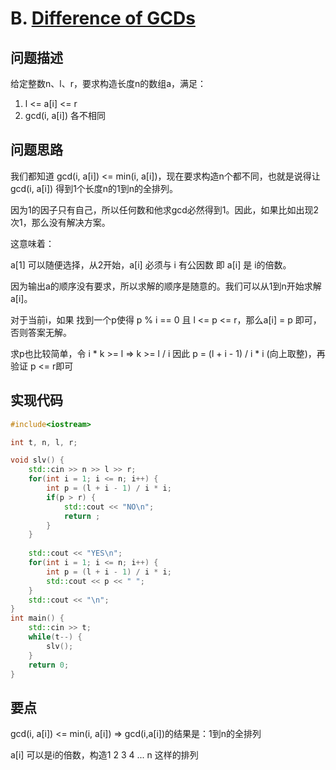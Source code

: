 # B. [Difference of GCDs](https://codeforces.com/problemset/problem/1708/B)

## 问题描述

给定整数n、l、r，要求构造长度n的数组a，满足：

1. l <= a[i] <= r
2. gcd(i, a[i]) 各不相同





## 问题思路

我们都知道 gcd(i, a[i]) <= min(i, a[i])，现在要求构造n个都不同，也就是说得让gcd(i, a[i]) 得到1个长度n的1到n的全排列。



因为1的因子只有自己，所以任何数和他求gcd必然得到1。因此，如果比如出现2次1，那么没有解决方案。



这意味着：

a[1] 可以随便选择，从2开始，a[i] 必须与 i 有公因数 即 a[i] 是 i的倍数。



因为输出a的顺序没有要求，所以求解的顺序是随意的。我们可以从1到n开始求解a[i]。

对于当前i，如果 找到一个p使得  p % i == 0 且 l <= p <= r，那么a[i] = p 即可，否则答案无解。



求p也比较简单，令 i * k >= l  => k >= l / i   因此 p = (l + i - 1) / i * i        (向上取整)，再验证 p <= r即可



## 实现代码

```c++
#include<iostream>

int t, n, l, r;

void slv() {
	std::cin >> n >> l >> r;
	for(int i = 1; i <= n; i++) {
		int p = (l + i - 1) / i * i;
		if(p > r) {
			std::cout << "NO\n";
			return ;
		}
	}
	
	std::cout << "YES\n";
	for(int i = 1; i <= n; i++) {
		int p = (l + i - 1) / i * i;
		std::cout << p << " ";
	}
	std::cout << "\n";
} 
int main() {
	std::cin >> t;
	while(t--) {
		slv(); 
	}
	return 0;
}
```



## 要点

gcd(i, a[i]) <= min(i, a[i]) => gcd(i,a[i])的结果是：1到n的全排列

a[i] 可以是i的倍数，构造1 2 3 4 ... n 这样的排列


